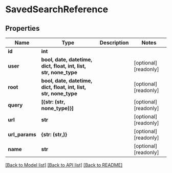 # SavedSearchReference


## Properties

Name | Type | Description | Notes
------------ | ------------- | ------------- | -------------
**id** | **int** |  | 
**user** | **bool, date, datetime, dict, float, int, list, str, none_type** |  | [optional] [readonly] 
**root** | **bool, date, datetime, dict, float, int, list, str, none_type** |  | [optional] [readonly] 
**query** | **[{str: (str, none_type)}]** |  | [optional] [readonly] 
**url** | **str** |  | [optional] [readonly] 
**url_params** | **{str: (str,)}** |  | [optional] [readonly] 
**name** | **str** |  | [optional] [readonly] 

[[Back to Model list]](../#documentation-for-models) [[Back to API list]](../#documentation-for-api-endpoints) [[Back to README]](../)


